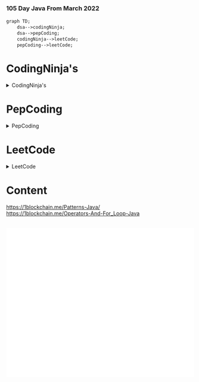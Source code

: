 ### 105 Day Java From March 2022

```mermaid
graph TD;
    dsa-->codingNinja;
    dsa-->pepCoding;
    codingNinja-->leetCode;
    pepCoding-->leetCode;
```



# CodingNinja's


<details><summary>CodingNinja's</summary>
	<div class="button-group minor-group">
    
  
<p>
	
	
</div>

#### Problems

  1. <a href="https://raw.githubusercontent.com/DHIMANvivek/105-Days-From-Now/master/returnArraySum.png" class="button primary">Return Array Sum</a> | <a href="https://raw.githubusercontent.com/DHIMANvivek/105-Days-From-Now/master/Coding_Ninja/src/Return_Array_Sum.java" class="button primary">Sol</a>
  
  2. <a href="https://raw.githubusercontent.com/DHIMANvivek/105-Days-From-Now/master/Coding_Ninja/src/linear%20search.png" class="button primary">Linear Search</a> | <a href="https://raw.githubusercontent.com/DHIMANvivek/105-Days-From-Now/master/Coding_Ninja/src/linear_Search.java" class="button primary">Sol</a>
	
  3. <a href="https://www.codingninjas.com/codestudio/guided-paths/data-structures-algorithms/content/118820/offering/1381870?leftPanelTab=0" class="button primary">Maximum Subarray Sum [Kadane's Algorithm]</a> | <a href="https://raw.githubusercontent.com/DHIMANvivek/105-Days-From-Now/master/Coding_Ninja/src/Maximum_Subarray_Sum.java" class="button primary">Sol</a>

  4. <a href="https://raw.githubusercontent.com/DHIMANvivek/105-Days-From-Now/master/Coding_Ninja/src/Arrange_Numbers_In_Arrays.png" class="button primary">Arrange Numbers in Array</a> | <a href="https://raw.githubusercontent.com/DHIMANvivek/105-Days-From-Now/master/Coding_Ninja/src/Arrange_Numbers_In_Array.java" class="button primary">Sol</a>
	
  5. <a href="https://raw.githubusercontent.com/DHIMANvivek/105-Days-From-Now/master/Coding_Ninja/src/Swap_Alternate.jpg" class="button primary">Swap Alternate</a> | <a href="https://raw.githubusercontent.com/DHIMANvivek/105-Days-From-Now/master/Coding_Ninja/src/Swap_Alternate.java" class="button primary">Sol</a>
	
  6. <a href="https://www.codingninjas.com/codestudio/problems/two-sum_839653?topList=mohammad-fraz-beginner-dsa-sheet-problems&leftPanelTab=0" class="button primary">Two Sum With ArrayList</a> | <a href="https://raw.githubusercontent.com/DHIMANvivek/105-Days-From-Now/master/Coding_Ninja/src/Two_Sum_Array_List.java" class="button primary">Sol</a>
	
  7. <a href="https://raw.githubusercontent.com/DHIMANvivek/105-Days-From-Now/master/Coding_Ninja/src/Target_Contest.jpg" class="button primary">Trade</a> | <a href="https://raw.githubusercontent.com/DHIMANvivek/105-Days-From-Now/master/Coding_Ninja/src/target_Trade.java" class="button primary">Sol</a>
	
  8. <a href="https://raw.githubusercontent.com/DHIMANvivek/105-Days-From-Now/master/Coding_Ninja/src/Find_Unique.jpg" class="button primary">Find Unique</a> | <a href="https://raw.githubusercontent.com/DHIMANvivek/105-Days-From-Now/master/Coding_Ninja/src/Find_Unique.java" class="button primary">Sol</a>
	
  9. <a href="https://raw.githubusercontent.com/DHIMANvivek/105-Days-From-Now/master/Coding_Ninja/src/Array_Intersection.jpg" class="button primary">Array Intersection</a> | <a href="https://raw.githubusercontent.com/DHIMANvivek/105-Days-From-Now/master/Coding_Ninja/src/Array_Intersection.java" class="button primary">Sol</a>
	
  10. <a href="https://raw.githubusercontent.com/DHIMANvivek/105-Days-From-Now/master/Coding_Ninja/src/Triplet_Sum.jpg" class="button primary">Triplet Sum</a> | <a href="https://raw.githubusercontent.com/DHIMANvivek/105-Days-From-Now/master/Coding_Ninja/src/Triplet_Sum.java" class="button primary">Sol</a>
	
  11. <a href="https://www.codingninjas.com/codestudio/problems/631055?topList=striver-sde-sheet-problems&utm_source=striver&utm_medium=website&leftPanelTab=0" class="button primary">Sort 0's 1's 2's</a> | <a href="https://raw.githubusercontent.com/DHIMANvivek/105-Days-From-Now/master/Coding_Ninja/src/Sort-0-1-2.java" class="button primary">Sol</a>
	
  12. <a href="https://raw.githubusercontent.com/DHIMANvivek/105-Days-From-Now/master/Coding_Ninja/src/binary_search.jpg" class="button primary">Binary Search</a> | <a href="https://raw.githubusercontent.com/DHIMANvivek/105-Days-From-Now/master/Coding_Ninja/src/Binary_Search.java" class="button primary">Sol</a>
 
</p>
</details>




# PepCoding


<details><summary>PepCoding</summary>
	<div class="button-group minor-group">
    
  
<p>
	
	
</div>

#### Problems

  1.  <a href="https://www.pepcoding.com/resources/online-java-foundation/patterns/pattern-type-1-official/ojquestion" class="button primary">Pattern 1</a> | <a href="https://raw.githubusercontent.com/DHIMANvivek/105-Days-From-Now/master/pepCoding/Pattern1.java" class="button primary">Sol</a>
	
  2.  <a href="https://www.pepcoding.com/resources/online-java-foundation/patterns/pattern-type-2-official/ojquestion" class="button primary">Pattern 2</a> | <a href="https://raw.githubusercontent.com/DHIMANvivek/105-Days-From-Now/master/pepCoding/pattern2.java" class="button primary">Sol</a>
	
  3.  <a href="https://www.pepcoding.com/resources/online-java-foundation/patterns/pattern-type-3-official/ojquestion" class="button primary">Pattern 3</a> | <a href="https://raw.githubusercontent.com/DHIMANvivek/105-Days-From-Now/master/pepCoding/pattern3.java" class="button primary">Sol</a>
	
  4.  <a href="https://www.pepcoding.com/resources/online-java-foundation/function-and-arrays/digit-frequency-official/ojquestion" class="button primary">Digit Frequency</a> | <a href="https://raw.githubusercontent.com/DHIMANvivek/105-Days-From-Now/master/pepCoding/Digit_Frequency.java" class="button primary">Sol</a>
	
  5.  <a href="https://www.pepcoding.com/resources/online-java-foundation/function-and-arrays/decimal-to-any-base-official/ojquestion" class="button primary">Decimal To Any Base</a> | <a href="https://raw.githubusercontent.com/DHIMANvivek/105-Days-From-Now/master/pepCoding/Decimal_To_Any_Base.java" class="button primary">Sol</a>
	
	
	

</p>
</details>




# LeetCode


<details><summary>LeetCode</summary>
	<div class="button-group minor-group">
    
  
<p>
	
	
</div>

#### Problems

  1. <a href="https://leetcode.com/problems/set-matrix-zeroes/" class="button primary">Set Matrix Zeroes</a> | <a href="https://raw.githubusercontent.com/DHIMANvivek/105-Days-From-Now/master/leetCode/src/leetCode/Set_Matrix_Zeroes.java" class="button primary">Sol</a>
	
	
  2. <a href="https://leetcode.com/problems/pascals-triangle/submissions/" class="button primary">Pascal's Triangle</a> | <a href="https://raw.githubusercontent.com/DHIMANvivek/105-Days-From-Now/master/leetCode/src/leetCode/pascal_Triangle.java" class="button primary">Sol</a> | <a href="https://www.youtube.com/watch?v=icoql2WKmbA" class="button primary">Video</a> | ★
	
  3. <a href="https://leetcode.com/problems/next-permutation/" class="button primary">Next Permutation</a> | <a href="https://raw.githubusercontent.com/DHIMANvivek/105-Days-From-Now/master/leetCode/src/leetCode/Next_Permutation.java" class="button primary">Sol</a> | <a href="https://www.youtube.com/watch?v=x3B8_J-g7HE" class="button primary">Video</a>  | ★ ★ 
	
  4. <a href="https://leetcode.com/problems/maximum-subarray/" class="button primary">Kadan's Algorithm</a> | <a href="https://leetcode.com/submissions/detail/658416242/" class="button primary">Sol</a>
	
  5. <a href="https://leetcode.com/problems/sort-colors/" class="button primary">Dutch National Flag (DNF) Sort</a> | <a href="https://leetcode.com/submissions/detail/658525991/" class="button primary">Sol</a>
	
  6. <a href="https://leetcode.com/problems/best-time-to-buy-and-sell-stock/" class="button primary">Best Time to Buy and Sell Stock</a> | <a href="https://leetcode.com/submissions/detail/659162846/" class="button primary">Sol</a>
	
	

</p>
</details>



# Content 


		

https://1blockchain.me/Patterns-Java/
<br>
https://1blockchain.me/Operators-And-For_Loop-Java

<div align="center">
	<br>
	<a href="https://www.youtube.com/channel/UC0G464PLcom78IyfzaQTi7A?sub_confirmation=1">
		<img src="header.svg" width="800" height="400" alt="SUBSCRIBE ME">
	</a>
	<br>
</div>
